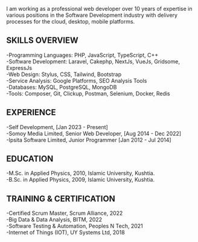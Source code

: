 I am working as a professional web developer over 10 years of expertise in various positions
in the Software Development industry with delivery processes for the cloud, desktop, mobile platforms.

SKILLS OVERVIEW
------------------------------------------------------------------------------------------------------------------------------
-Programming Languages: PHP, JavaScript, TypeScript, C++<br>
-Software Development: Laravel, Cakephp, NextJs, VueJs, Gridsome, ExpressJs<br>
-Web Design: Stylus, CSS, Tailwind, Bootstrap<br>
-Service Analysis: Google Platforms, SEO Analysis Tools<br>
-Databases: MySQL, PostgreSQL, MongoDB<br>
-Tools: Composer, Git, Clickup, Postman, Selenium, Docker, Redis

EXPERIENCE
------------------------------------------------------------------------------------------------------------------------------
-Self Development, [Jan 2023 - Present]<br>
-Somoy Media Limited, Senior Web Developer, [Aug 2014 - Dec 2022]<br>
-Ipsita Software Limited, Junior Programmer [Jan 2012 - Jul 2014]<br>

EDUCATION
------------------------------------------------------------------------------------------------------------------------------
-M.Sc. in Applied Physics, 2010, Islamic University, Kushtia.<br>
-B.Sc. in Applied Physics, 2009, Islamic University, Kushtia.<br>

TRAINING & CERTIFICATION
------------------------------------------------------------------------------------------------------------------------------
-Certified Scrum Master, Scrum Alliance, 2022<br>
-Big Data & Data Analysis, BITM, 2022<br>
-Software Testing & Automation, Peoples N Tech, 2021<br>
-Internet of Things (IOT), UY Systems Ltd, 2018<br>

